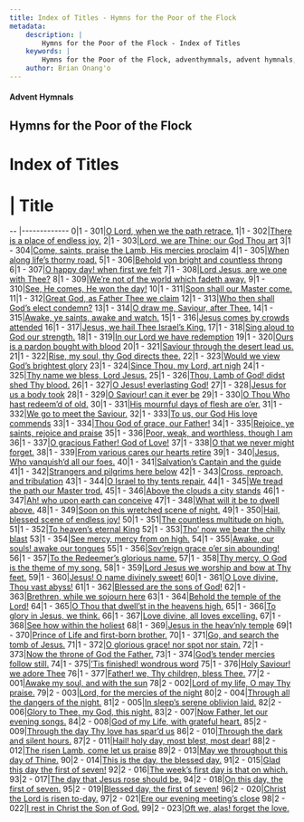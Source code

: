 ```yaml
---
title: Index of Titles - Hymns for the Poor of the Flock
metadata:
    description: |
        Hymns for the Poor of the Flock - Index of Titles
    keywords: |
        Hymns for the Poor of the Flock, adventhymnals, advent hymnals, index
    author: Brian Onang'o
---
```


#### Advent Hymnals

## Hymns for the Poor of the Flock

# Index of Titles
# | Title                        
-- |-------------
0|1 - 301|[O Lord, when we the path retrace.](/301-400/301-310/01.O-Lord,-when-we-the-path-retrace)
1|1 - 302|[There is a place of endless joy.](/301-400/301-310/02.There-is-a-place-of-endless-joy)
2|1 - 303|[Lord, we are Thine: our God Thou art](/301-400/301-310/03.Lord,-we-are-Thine:-our-God-Thou-art)
3|1 - 304|[Come, saints, praise the Lamb, His mercies proclaim](/301-400/301-310/04.Come,-saints,-praise-the-Lamb,-His-mercies-proclaim)
4|1 - 305|[When along life’s thorny road.](/301-400/301-310/05.When-along-life’s-thorny-road)
5|1 - 306|[Behold yon bright and countless throng](/301-400/301-310/06.Behold-yon-bright-and-countless-throng)
6|1 - 307|[O happy day! when first we felt](/301-400/301-310/07.O-happy-day!-when-first-we-felt)
7|1 - 308|[Lord Jesus, are we one with Thee?](/301-400/301-310/08.Lord-Jesus,-are-we-one-with-Thee)
8|1 - 309|[We’re not of the world which fadeth away.](/301-400/301-310/09.We’re-not-of-the-world-which-fadeth-away)
9|1 - 310|[See, He comes, He won the day!](/301-400/301-310/10.See,-He-comes,-He-won-the-day!)
10|1 - 311|[Soon shall our Master come.](/301-400/311-320/01.Soon-shall-our-Master-come)
11|1 - 312|[Great God, as Father Thee we claim](/301-400/311-320/02.Great-God,-as-Father-Thee-we-claim)
12|1 - 313|[Who then shall God’s elect condemn?](/301-400/311-320/03.Who-then-shall-God’s-elect-condemn)
13|1 - 314|[O draw me, Saviour, after Thee.](/301-400/311-320/04.O-draw-me,-Saviour,-after-Thee)
14|1 - 315|[Awake, ye saints, awake and watch.](/301-400/311-320/05.Awake,-ye-saints,-awake-and-watch)
15|1 - 316|[Jesus comes by crowds attended](/301-400/311-320/06.Jesus-comes-by-crowds-attended)
16|1 - 317|[Jesus, we hail Thee Israel’s King.](/301-400/311-320/07.Jesus,-we-hail-Thee-Israel’s-King)
17|1 - 318|[Sing aloud to God our strength.](/301-400/311-320/08.Sing-aloud-to-God-our-strength)
18|1 - 319|[In our Lord we have redemption](/301-400/311-320/09.In-our-Lord-we-have-redemption)
19|1 - 320|[Ours is a pardon bought with blood](/301-400/311-320/10.Ours-is-a-pardon-bought-with-blood)
20|1 - 321|[Saviour through the desert lead us.](/301-400/321-330/01.Saviour-through-the-desert-lead-us)
21|1 - 322|[Rise, my soul, thy God directs thee.](/301-400/321-330/02.Rise,-my-soul,-thy-God-directs-thee)
22|1 - 323|[Would we view God’s brightest glory](/301-400/321-330/03.Would-we-view-God’s-brightest-glory)
23|1 - 324|[Since Thou, my Lord, art nigh](/301-400/321-330/04.Since-Thou,-my-Lord,-art-nigh)
24|1 - 325|[Thy name we bless, Lord Jesus.](/301-400/321-330/05.Thy-name-we-bless,-Lord-Jesus)
25|1 - 326|[Thou, Lamb of God! didst shed Thy blood.](/301-400/321-330/06.Thou,-Lamb-of-God!-didst-shed-Thy-blood)
26|1 - 327|[O Jesus! everlasting God!](/301-400/321-330/07.O-Jesus!-everlasting-God!)
27|1 - 328|[Jesus for us a body took](/301-400/321-330/08.Jesus-for-us-a-body-took)
28|1 - 329|[O Saviour! can it ever be](/301-400/321-330/09.O-Saviour!-can-it-ever-be)
29|1 - 330|[O Thou Who hast redeem’d of old.](/301-400/321-330/10.O-Thou-Who-hast-redeem’d-of-old)
30|1 - 331|[His mournful days of flesh are o’er.](/301-400/331-340/01.His-mournful-days-of-flesh-are-o’er)
31|1 - 332|[We go to meet the Saviour.](/301-400/331-340/02.We-go-to-meet-the-Saviour)
32|1 - 333|[To us, our God His love commends](/301-400/331-340/03.To-us,-our-God-His-love-commends)
33|1 - 334|[Thou God of grace, our Father!](/301-400/331-340/04.Thou-God-of-grace,-our-Father!)
34|1 - 335|[Rejoice, ye saints, rejoice and praise](/301-400/331-340/05.Rejoice,-ye-saints,-rejoice-and-praise)
35|1 - 336|[Poor, weak, and worthless, though I am](/301-400/331-340/06.Poor,-weak,-and-worthless,-though-I-am)
36|1 - 337|[O gracious Father! God of Love!](/301-400/331-340/07.O-gracious-Father!-God-of-Love!)
37|1 - 338|[O that we never might forget.](/301-400/331-340/08.O-that-we-never-might-forget)
38|1 - 339|[From various cares our hearts retire](/301-400/331-340/09.From-various-cares-our-hearts-retire)
39|1 - 340|[Jesus, Who vanquish’d all our foes.](/301-400/331-340/10.Jesus,-Who-vanquish’d-all-our-foes)
40|1 - 341|[Salvation’s Captain and the guide](/301-400/341-350/01.Salvation’s-Captain-and-the-guide)
41|1 - 342|[Strangers and pilgrims here below](/301-400/341-350/02.Strangers-and-pilgrims-here-below)
42|1 - 343|[Cross, reproach, and tribulation](/301-400/341-350/03.Cross,-reproach,-and-tribulation)
43|1 - 344|[O Israel to thy tents repair.](/301-400/341-350/04.O-Israel-to-thy-tents-repair)
44|1 - 345|[We tread the path our Master trod.](/301-400/341-350/05.We-tread-the-path-our-Master-trod)
45|1 - 346|[Above the clouds a city stands](/301-400/341-350/06.Above-the-clouds-a-city-stands)
46|1 - 347|[Ah! who upon earth can conceive](/301-400/341-350/07.Ah!-who-upon-earth-can-conceive)
47|1 - 348|[What will it be to dwell above.](/301-400/341-350/08.What-will-it-be-to-dwell-above)
48|1 - 349|[Soon on this wretched scene of night.](/301-400/341-350/09.Soon-on-this-wretched-scene-of-night)
49|1 - 350|[Hail, blessed scene of endless joy!](/301-400/341-350/10.Hail,-blessed-scene-of-endless-joy!)
50|1 - 351|[The countless multitude on high.](/301-400/351-360/01.The-countless-multitude-on-high)
51|1 - 352|[To heaven’s eternal King](/301-400/351-360/02.To-heaven’s-eternal-King)
52|1 - 353|[Tho’ now we bear the chilly blast](/301-400/351-360/03.Tho’-now-we-bear-the-chilly-blast)
53|1 - 354|[See mercy, mercy from on high.](/301-400/351-360/04.See-mercy,-mercy-from-on-high)
54|1 - 355|[Awake, our souls! awake our tongues](/301-400/351-360/05.Awake,-our-souls!-awake-our-tongues)
55|1 - 356|[Sov’reign grace o’er sin abounding!](/301-400/351-360/06.Sov’reign-grace-o’er-sin-abounding!)
56|1 - 357|[To the Redeemer’s glorious name.](/301-400/351-360/07.To-the-Redeemer’s-glorious-name)
57|1 - 358|[Thy mercy, O God is the theme of my song.](/301-400/351-360/08.Thy-mercy,-O-God-is-the-theme-of-my-song)
58|1 - 359|[Lord Jesus we worship and bow at Thy feet.](/301-400/351-360/09.Lord-Jesus-we-worship-and-bow-at-Thy-feet)
59|1 - 360|[Jesus! O name divinely sweet!](/301-400/351-360/10.Jesus!-O-name-divinely-sweet!)
60|1 - 361|[O Love divine, Thou vast abyss!](/301-400/361-370/01.O-Love-divine,-Thou-vast-abyss!)
61|1 - 362|[Blessed are the sons of God!](/301-400/361-370/02.Blessed-are-the-sons-of-God!)
62|1 - 363|[Brethren, while we sojourn here](/301-400/361-370/03.Brethren,-while-we-sojourn-here)
63|1 - 364|[Behold the temple of the Lord!](/301-400/361-370/04.Behold-the-temple-of-the-Lord!)
64|1 - 365|[O Thou that dwell’st in the heavens high.](/301-400/361-370/05.O-Thou-that-dwell’st-in-the-heavens-high)
65|1 - 366|[To glory in Jesus, we think.](/301-400/361-370/06.To-glory-in-Jesus,-we-think)
66|1 - 367|[Love divine, all loves excelling.](/301-400/361-370/07.Love-divine,-all-loves-excelling)
67|1 - 368|[See how within the holiest](/301-400/361-370/08.See-how-within-the-holiest)
68|1 - 369|[Jesus in the heav’nly temple](/301-400/361-370/09.Jesus-in-the-heav’nly-temple)
69|1 - 370|[Prince of Life and first-born brother.](/301-400/361-370/10.Prince-of-Life-and-first-born-brother)
70|1 - 371|[Go, and search the tomb of Jesus.](/301-400/371-380/01.Go,-and-search-the-tomb-of-Jesus)
71|1 - 372|[O glorious grace! nor spot nor stain.](/301-400/371-380/02.O-glorious-grace!-nor-spot-nor-stain)
72|1 - 373|[Now the throne of God the Father.](/301-400/371-380/03.Now-the-throne-of-God-the-Father)
73|1 - 374|[God’s tender mercies follow still.](/301-400/371-380/04.God’s-tender-mercies-follow-still)
74|1 - 375|[’Tis finished! wondrous word](/301-400/371-380/05.’Tis-finished!-wondrous-word)
75|1 - 376|[Holy Saviour! we adore Thee](/301-400/371-380/06.Holy-Saviour!-we-adore-Thee)
76|1 - 377|[Father! we, Thy children, bless Thee.](/301-400/371-380/07.Father!-we,-Thy-children,-bless-Thee)
77|2 - 001|[Awake my soul, and with the sun](/301-400/371-380/08.Awake-my-soul,-and-with-the-sun)
78|2 - 002|[Lord of my life, O may Thy praise.](/301-400/371-380/09.Lord-of-my-life,-O-may-Thy-praise)
79|2 - 003|[Lord, for the mercies of the night](/301-400/371-380/10.Lord,-for-the-mercies-of-the-night)
80|2 - 004|[Through all the dangers of the night.](/301-400/381-390/01.Through-all-the-dangers-of-the-night)
81|2 - 005|[In sleep’s serene oblivion laid.](/301-400/381-390/02.In-sleep’s-serene-oblivion-laid)
82|2 - 006|[Glory to Thee, my God, this night.](/301-400/381-390/03.Glory-to-Thee,-my-God,-this-night)
83|2 - 007|[Now Father, let our evening songs.](/301-400/381-390/04.Now-Father,-let-our-evening-songs)
84|2 - 008|[God of my Life, with grateful heart.](/301-400/381-390/05.God-of-my-Life,-with-grateful-heart)
85|2 - 009|[Through the day Thy love has spar’d us](/301-400/381-390/06.Through-the-day-Thy-love-has-spar’d-us)
86|2 - 010|[Through the dark and silent hours.](/301-400/381-390/07.Through-the-dark-and-silent-hours)
87|2 - 011|[Hail! holy day, most blest, most dear!](/301-400/381-390/08.Hail!-holy-day,-most-blest,-most-dear!)
88|2 - 012|[The risen Lamb, come let us praise](/301-400/381-390/09.The-risen-Lamb,-come-let-us-praise)
89|2 - 013|[May we throughout this day of Thine.](/301-400/381-390/10.May-we-throughout-this-day-of-Thine)
90|2 - 014|[This is the day, the blessed day.](/301-400/391-400/01.This-is-the-day,-the-blessed-day)
91|2 - 015|[Glad this day the first of seven!](/301-400/391-400/02.Glad-this-day-the-first-of-seven!)
92|2 - 016|[The week’s first day is that on which.](/301-400/391-400/03.The-week’s-first-day-is-that-on-which)
93|2 - 017|[The day that Jesus rose should be.](/301-400/391-400/04.The-day-that-Jesus-rose-should-be)
94|2 - 018|[On this day, the first of seven.](/301-400/391-400/05.On-this-day,-the-first-of-seven)
95|2 - 019|[Blessed day, the first of seven!](/301-400/391-400/06.Blessed-day,-the-first-of-seven!)
96|2 - 020|[Christ the Lord is risen to-day.](/301-400/391-400/07.Christ-the-Lord-is-risen-to-day)
97|2 - 021|[Ere our evening meeting’s close](/301-400/391-400/08.Ere-our-evening-meeting’s-close)
98|2 - 022|[I rest in Christ the Son of God.](/301-400/391-400/09.I-rest-in-Christ-the-Son-of-God)
99|2 - 023|[Oft we, alas! forget the love.](/301-400/391-400/10.Oft-we,-alas!-forget-the-love)